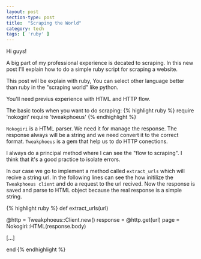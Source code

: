 ```yaml
---
layout: post
section-type: post
title:  "Scraping the World"
category: tech
tags: [ 'ruby' ]
---
```


Hi guys!

A big part of my professional experience is decated to scraping. In this
new post I'll explain how to do a simple ruby script for scraping a
website.

This post will be explain with ruby, You can select other language
better than ruby in the "scraping world" like python.

You'll need previus experience with HTML and HTTP flow.

The basic tools when you want to do scraping:
{% highlight ruby %}
require 'nokogiri'
require 'tweakphoeus'
{% endhighlight %}

`Nokogiri` is a HTML parser. We need it for manage the response. The
response always will be a string and we need convert it to the correct
format.
`Tweakphoeus` is a gem that help us to do HTTP conections.

I always do a principal method where I can see the "flow to scraping".
I think that it's a good practice to isolate errors.

In our case we go to implement a method called `extract_urls` which will
recive a string url. In the following lines can see the how initilize
the `Tweakphoeus client` and do a request to the url recived. Now the
response is saved and parse to HTML object because the real response is
a simple string.


{% highlight ruby %}
def extract_urls(url)

  @http = Tweakphoeus::Client.new()
  response = @http.get(url)
  page = Nokogiri::HTML(response.body)

  [...]

end
{% endhighlight %}



<!--Execution example:-->
<!--`ruby _site/scrap.rb-->
<!--"https://www.youtube.com/watch?v=-uYOlj51dgQ&list=PL75E6204957B76A65"`-->
